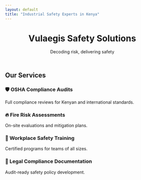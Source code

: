 ```yaml
---
layout: default
title: "Industrial Safety Experts in Kenya"
---
```


<div class="container-lg px-3 py-6">
  <header class="text-center mb-6">
    <h1>Vulaegis Safety Solutions</h1>  <!-- Corrected name -->
    <p class="lead f2-light text-gray">Decoding risk, delivering safety</p>  <!-- Added tagline -->
  </header>

  <section id="services" class="border rounded-2 p-4 bg-gray-light">
    <h2 class="text-center mb-4">Our Services</h2>
    <div class="d-flex flex-wrap gutter">
      <div class="col-12 col-md-6 p-3">
        <div class="Box p-3 h-100">
          <h3>🛡️ OSHA Compliance Audits</h3>
          <p>Full compliance reviews for Kenyan and international standards.</p>
        </div>
      </div>
      <div class="col-12 col-md-6 p-3">
        <div class="Box p-3 h-100">
          <h3>🔥 Fire Risk Assessments</h3>
          <p>On-site evaluations and mitigation plans.</p>
        </div>
      </div>
      <div class="col-12 col-md-6 p-3">
        <div class="Box p-3 h-100">
          <h3>👷 Workplace Safety Training</h3>
          <p>Certified programs for teams of all sizes.</p>
        </div>
      </div>
      <div class="col-12 col-md-6 p-3">
        <div class="Box p-3 h-100">
          <h3>📝 Legal Compliance Documentation</h3>
          <p>Audit-ready safety policy development.</p>
        </div>
      </div>
    </div>
  </section>
</div>
